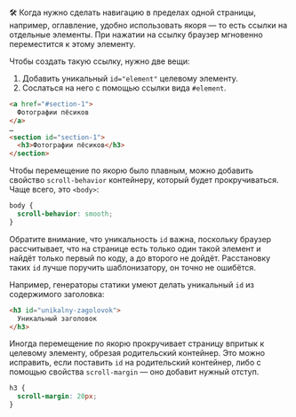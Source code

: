 🛠 Когда нужно сделать навигацию в пределах одной страницы, например, оглавление, удобно использовать якоря — то есть ссылки на отдельные элементы. При нажатии на ссылку браузер мгновенно переместится к этому элементу.

Чтобы создать такую ссылку, нужно две вещи:

1. Добавить уникальный `id="element"` целевому элементу.
2. Сослаться на него с помощью ссылки вида `#element`.

```html
<a href="#section-1">
  Фотографии пёсиков
</a>
…
<section id="section-1">
  <h3>Фотографии пёсиков</h3>
</section>
```

Чтобы перемещение по якорю было плавным, можно добавить свойство `scroll-behavior` контейнеру, который будет прокручиваться. Чаще всего, это `<body>`:

```css
body {
  scroll-behavior: smooth;
}
```

Обратите внимание, что уникальность `id` важна, поскольку браузер рассчитывает, что на странице есть только один такой элемент и найдёт только первый по коду, а до второго не дойдёт. Расстановку таких `id` лучше поручить шаблонизатору, он точно не ошибётся.

Например, генераторы статики умеют делать уникальный `id` из содержимого заголовка:

```html
<h3 id="unikalny-zagolovok">
  Уникальный заголовок
</h3>
```

Иногда перемещение по якорю прокручивает страницу впритык к целевому элементу, обрезая родительский контейнер. Это можно исправить, если поставить `id` на родительский контейнер, либо с помощью свойства `scroll-margin` — оно добавит нужный отступ.

```css
h3 {
  scroll-margin: 20px;
}
```
